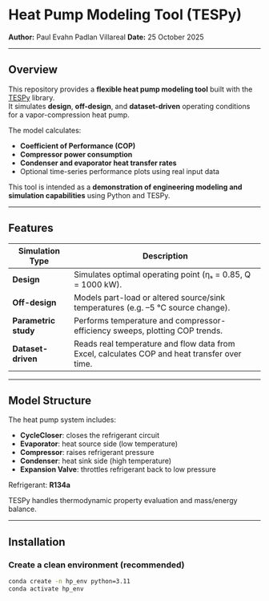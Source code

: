 # Heat Pump Modeling Tool (TESPy)

**Author:** Paul Evahn Padlan Villareal
**Date:** 25 October 2025  

---

## Overview

This repository provides a **flexible heat pump modeling tool** built with the [TESPy](https://github.com/oemof/tespy) library.  
It simulates **design**, **off-design**, and **dataset-driven** operating conditions for a vapor-compression heat pump.

The model calculates:
- **Coefficient of Performance (COP)**
- **Compressor power consumption**
- **Condenser and evaporator heat transfer rates**
- Optional time-series performance plots using real input data

This tool is intended as a **demonstration of engineering modeling and simulation capabilities** using Python and TESPy.

---

## Features

| Simulation Type | Description |
|------------------|-------------|
| **Design** | Simulates optimal operating point (ηₛ = 0.85, Q = 1000 kW). |
| **Off-design** | Models part-load or altered source/sink temperatures (e.g. –5 °C source change). |
| **Parametric study** | Performs temperature and compressor-efficiency sweeps, plotting COP trends. |
| **Dataset-driven** | Reads real temperature and flow data from Excel, calculates COP and heat transfer over time. |

---

## Model Structure

The heat pump system includes:
- **CycleCloser**: closes the refrigerant circuit  
- **Evaporator**: heat source side (low temperature)  
- **Compressor**: raises refrigerant pressure  
- **Condenser**: heat sink side (high temperature)  
- **Expansion Valve**: throttles refrigerant back to low pressure  

Refrigerant: **R134a**

TESPy handles thermodynamic property evaluation and mass/energy balance.

---

## Installation

### Create a clean environment (recommended)
```bash
conda create -n hp_env python=3.11
conda activate hp_env